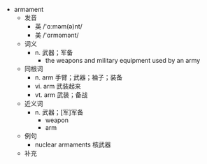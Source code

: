 - armament
  - 发音
    - 英 /'ɑːməm(ə)nt/
    - 美 /'ɑrməmənt/
  - 词义
    - n. 武器；军备
      - the weapons and military equipment used by an army
  - 同根词
    - n. arm 手臂；武器；袖子；装备
    - vi. arm 武装起来
    - vt. arm 武装；备战
  - 近义词
    - n. 武器；[军]军备
      - weapon
      - arm
  - 例句
    - nuclear armaments 核武器
  - 补充